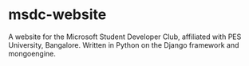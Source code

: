 # msdc-website
A website for the Microsoft Student Developer Club, affiliated with PES University, Bangalore. Written in Python on the Django framework and mongoengine.
